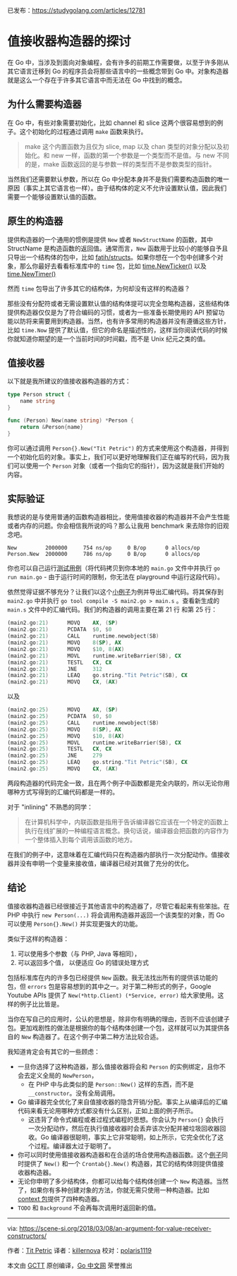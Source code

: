 已发布：https://studygolang.com/articles/12781

# 值接收器构造器的探讨

在 Go 中，当涉及到面向对象编程，会有许多的前期工作需要做，以至于许多刚从其它语言迁移到 Go 的程序员会将那些语言中的一些概念带到 Go 中。对象构造器就是这么一个存在于许多其它语言中而无法在 Go 中找到的概念。

## 为什么需要构造器

在 Go 中，有些对象需要初始化，比如 channel 和 slice 这两个很容易想到的例子。这个初始化的过程通过调用 `make` 函数来执行。

> make 这个内置函数为且仅为 slice, map 以及 chan 类型的对象分配以及初始化。和 new 一样，函数的第一个参数是一个类型而不是值。与 new 不同的是，make 函数返回的是与参数一样的类型而不是参数类型的指针。

当然我们还需要默认参数，所以在 Go 中分配本身并不是我们需要构造函数的唯一原因（事实上其它语言也一样）。由于结构体的定义不允许设置默认值，因此我们需要一个能够设置默认值的函数。

## 原生的构造器

提供构造器的一个通用的惯例是提供 `New` 或者 `NewStructName` 的函数，其中 StructName 是构造函数的返回值。通常而言，`New` 函数用于比较小的能够自予且只导出一个结构体的包中，比如 [fatih/structs](https://godoc.org/github.com/fatih/structs#New)。如果你想在一个包中创建多个对象，那么你最好去看看标准库中的 `time` 包，比如 [time.NewTicker()](https://golang.org/pkg/time/#NewTicker) 以及 [time.NewTimer()](https://golang.org/pkg/time/#NewTicker)

然而 `time` 包导出了许多其它的结构体，为何却没有这样的构造器？

那些没有分配符或者无需设置默认值的结构体提可以完全忽略构造器，这些结构体提供构造器仅仅是为了符合编码的习惯，或者为一些准备长期使用的 API 预留功能以防将来需要用到构造器。当然，也有许多常用的构造器并没有遵循这些方针，比如 `time.Now` 提供了默认值，但它的命名是描述性的，这样当你阅读代码的时候你就知道你期望的是一个当前时间的时间戳，而不是 Unix 纪元之类的值。

## 值接收器

以下就是我所建议的值接收器构造器的方式：

```go
type Person struct {
	name string
}

func (Person) New(name string) *Person {
	return &Person{name}
}
```

你可以通过调用 `Person{}.New("Tit Petric")` 的方式来使用这个构造器，并得到一个初始化后的对象。事实上，我们可以更好地理解我们正在编写的代码，因为我们可以使用一个 `Person` 对象（或者一个指向它的指针），因为这就是我们开始的内容。

## 实际验证

我想说的是与使用普通的函数构造器相比，使用值接收器的构造器并不会产生性能或者内存的问题。你会相信我所说的吗？那么让我用 benchmark 来去除你的旧观念吧。

```
New         2000000     754 ns/op     0 B/op      0 allocs/op
Person.New  2000000     786 ns/op     0 B/op      0 allocs/op
```

你也可以自己运行[测试用例](https://play.golang.org/p/injCAoxZpVg)（将代码拷贝到你本地的 `main.go` 文件中并执行 `go run main.go` - 由于运行时间的限制，你无法在 playground 中运行这段代码）。

依然觉得证据不够充分？让我们以这个[小例子](https://play.golang.org/p/F4xsmeGwy5d)为例并导出汇编代码。将其保存到 `main2.go` 中并执行 `go tool compile -S main2.go > main.s` 。查看新生成的 `main.s` 文件中的汇编代码。我们的构造器的调用主要在第 21 行 和第 25 行：

```asm
(main2.go:21)      MOVQ    AX, (SP)
(main2.go:21)      PCDATA  $0, $0
(main2.go:21)      CALL    runtime.newobject(SB)
(main2.go:21)      MOVQ    8(SP), AX
(main2.go:21)      MOVQ    $10, 8(AX)
(main2.go:21)      MOVL    runtime.writeBarrier(SB), CX
(main2.go:21)      TESTL   CX, CX
(main2.go:21)      JNE     312
(main2.go:21)      LEAQ    go.string."Tit Petric"(SB), CX
(main2.go:21)      MOVQ    CX, (AX)
```

以及

```asm
(main2.go:25)      MOVQ    AX, (SP)
(main2.go:25)      PCDATA  $0, $0
(main2.go:25)      CALL    runtime.newobject(SB)
(main2.go:25)      MOVQ    8(SP), AX
(main2.go:25)      MOVQ    $10, 8(AX)
(main2.go:25)      MOVL    runtime.writeBarrier(SB), CX
(main2.go:25)      TESTL   CX, CX
(main2.go:25)      JNE     279
(main2.go:25)      LEAQ    go.string."Tit Petric"(SB), CX
(main2.go:25)      MOVQ    CX, (AX)
```

两段构造器的代码完全一致，且在两个例子中函数都是完全内联的，所以无论你用哪种方式写得到的汇编代码都是一样的。

对于 "inlining" 不熟悉的同学：

> 在计算机科学中，内联函数是指用于告诉编译器它应该在一个特定的函数上执行在线扩展的一种编程语言概念。换句话说，编译器会把函数的内容作为一个整体插入到每个调用该函数的地方。

在我们的例子中，这意味着在汇编代码只在构造器内部执行一次分配动作。值接收器并没有申明一个变量来接收值，编译器已经对其做了充分的优化。

## 结论

值接收器构造器已经很接近于其他语言中的构造器了，尽管它看起来有些笨拙。在 PHP 中执行 `new Person(...)` 将会调用构造器并返回一个该类型的对象，而 Go 可以使用 `Person{}.New()` 并实现更强大的功能。

类似于这样的构造器：

1. 可以使用多个参数（与 PHP, Java 等相同），
2. 可以返回多个值， 以便适应 Go 的错误处理方式

包括标准库在内的许多包已经提供 `New` 函数。我无法找出所有的提供该功能的包，但 `errors` 包是容易想到的其中之一。对于第二种形式的例子，Google Youtube APIs 提供了 `New(*http.Client) (*Service, error)` 给大家使用。这样的例子比比皆是。

当你在写自己的应用时，公认的思想是，除非你有明确的理由，否则不应该创建子包。更加戏剧性的做法是根据你的每个结构体创建一个包，这样就可以为其提供各自的 `New` 构造器了。在这个例子中第二种方法比较合适。

我知道肯定会有其它的一些顾虑：

* 一旦你选择了这种构造器，那么值接收器将会和 `Person` 的实例绑定，且你不会去定义全局的 `NewPerson`，
  * 在 PHP 中与此类似的是 `Person::New()` 这样的东西，而不是 `__constructor`。没有全局调用。
* Go 编译器完全优化了来自值接收器的隐含开销/分配。事实上从编译后的汇编代码来看无论用哪种方式都没有什么区别，正如上面的例子所示。
  * 这违背了命令式编程或者过程式编程的思想。你会认为 `Person{}` 会执行一次分配动作，然后在执行值接收器时会丢弃该次分配并被垃圾回收器回收。Go 编译器很聪明，事实上它非常聪明，如上所示，它完全优化了这个过程。编译器太过于聪明了。
* 你可以同时使用值接收器构造器和在合适的场合使用构造器函数。这个[例子](https://github.com/titpetric/go-web-crontab/blob/master/crontab/crontab.go)同时提供了 `New()` 和一个 `Crontab{}.New()` 构造器，其它的结构体则提供值接收器构造器。
* 无论你申明了多少结构体，你都可以给每个结构体创建一个 `New` 构造器。当然了，如果你有多种创建对象的方法，你就无需只使用一种构造器。比如 [context 包](https://golang.org/pkg/context/)提供了四种构造器。
* `TODO` 和 `Background` 不会再每次调用时返回新的值。

---

via: https://scene-si.org/2018/03/08/an-argument-for-value-receiver-constructors/

作者：[Tit Petric](https://scene-si.org/about)
译者：[killernova](https://github.com/killernova)
校对：[polaris1119](https://github.com/polaris1119)

本文由 [GCTT](https://github.com/studygolang/GCTT) 原创编译，[Go 中文网](https://studygolang.com/) 荣誉推出
